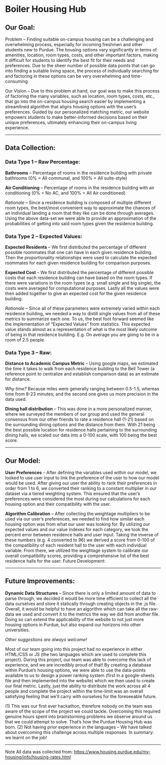 # Boiler Housing Hub

## Our Goal:

Problem – Finding suitable on-campus housing can be a challenging and overwhelming process, especially for incoming freshmen and other students new to Purdue. The housing options vary significantly in terms of amenities, location, room types, costs, and other important factors, making it difficult for students to identify the best fit for their needs and preferences. Due to the sheer number of possible data points that can go into finding a suitable living space, the process of individually searching for and factoring in these options can be very overwhelming and time-consuming.

Our Vision – Due to this problem at hand, our goal was to make this process of factoring the many variables, such as location, room types, costs, etc., that go into the on-campus housing search easier by implementing a streamlined algorithm that aligns housing options with the user’s preferences. Guided by our personalized matching metric, our website empowers students to make better-informed decisions based on their unique preferences, ultimately enhancing their on-campus living experience.

---

## Data Collection:

### Data Type 1 – Raw Percentage:

**Bathrooms** – Percentage of rooms in the residence building with private bathrooms 
(0% = All communal, and 100% = All suite-style)

**Air Conditioning** – Percentage of rooms in the residence building with air conditioning
	(0% = No AC, and 100% = All Air conditioned)

*Rationale* – Since a residence building is composed of multiple different room types, the best/most convenient way to approximate the chances of an individual landing a room that they like can be done through averages. Using the above data-set we were able to provide an approximation of the probabilities of getting into said room types given the residence building. 


### Data Type 2 – Expected Values:

**Expected Residents** – We first distributed the percentage of different possible roommates that one can have in each given residence building. Then the proportionality relationships were used to calculate the expected roommates for each given residence building for comparison purposes.

**Expected Cost** – We first distributed the percentage of different possible costs that each residence building can have based on the room types. If there were variations in the room types (e.g. small single and big single), the costs were averaged for computational purposes. Lastly all the values were then added together to give an expected cost for the given residence building.

*Rationale* – Since all of these parameters were extremely varied within each residence building, we needed a way to distill single values from all of these metrics to summarize each one. To us, the best foot forward seemed like the implementation of “Expected Values” from statistics. This expected value stands almost as a representation of what is the most likely outcome of being in that residence building. E.g. On average you are going to be in a room of 2.5 people.


### Data Type 3 – Raw:

**Distance to Academic Campus Metric** – Using google maps, we estimated the time it takes to walk from each residence building to the Bell Tower (a reference point to centralize and establish comparison data) as an estimate for distance.

*Why time?* Because miles were generally ranging between 0.5-1.5, whereas time from 8-23 minutes; and the second one gives us more precision in the data used.

**Dining hall distribution** – This was done in a more personalized manner, where we surveyed the members of our group and used the general consensus from our other friends to rate a residence hall (1-21) based on the surrounding dining options and the distance from them. With 21 being the best possible location for residence halls pertaining to the surrounding dining halls, we scaled our data into a 0-100 scale, with 100 being the best score.

---

## Our Model:

**User Preferences** – After defining the variables used within our model, we looked to use user input to link the preference of the user to how our model would be used. After giving our user the ability to rank their preferences in order from 1 to 6, we converted their ranking to a constant multiplier in our dataset via a tiered weighting system. This ensured that the user’s preferences were considered the most during our calculations for each housing option and their compatibility with the user.

**Algorithm Calibration** – After collecting the weightage multipliers to be used via our user’s preferences, we needed to find how similar each housing option was from what our user was looking for. By utilizing our expected values and our value indexes for each category, we took the percent error between residence halls and user input. Taking the inverse of these numbers (e.g. 4 converted to 96) we derived a score from 0-100 of the compatibility of each resident hall to the user with each individual variable. From there, we utilized the weightage system to calibrate our overall compatibility scores, providing a comprehensive list of the best residence halls for the user.
Future Development:

---

## Future Improvements:

**Dynamic Data Structures** – Since there is only a limited amount of data to parse through, we decided it would be more time efficient to collect all the data ourselves and store it statically through creating objects in the .js file. Overall, it would be helpful to have an algorithm which can take all the raw-data we used and convert it to the metrics the way we did from another file. Doing so can extend the applicability of the website to not just more housing options in Purdue, but also expand our horizons into other universities.

*Other suggestions are always welcome!*

Most of our team going into this project had no experience in either HTML/CSS or JS (the two languages which are used to complete this project). During this project, our team was able to overcome this lack of experience, and we are incredibly proud of that! By creating a database within Purdue’s housing options, we were able to use the data-points available to us to design a power ranking system (first in a google-sheets file and then implemented into the website) which we then used to create our final metric. Lastly, just the ability to distribute the work across all 4 people and complete the project within the time-limit was an overall satisfying feeling that we’ll carry with ourselves for the foreseeable future.

(1) This was our first ever hackathon, therefore nobody on the team was aware of the scope of the project we could tackle. Overcoming this required genuine hours spent into brainstorming problems we observe around us that we could attempt to solve. That’s how the Purdue Housing Hub was born.
(2) Not having prior experience in the languages – We have talked about overcoming this challenge across multiple responses. In summary: we learnt on the job!
___________________________________________________________________________

Note All data was collected from:
https://www.housing.purdue.edu/my-housing/info/housing-rates.html
